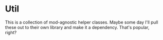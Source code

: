# Util

This is a collection of mod-agnostic helper classes.
Maybe some day I'll pull these out to their own library and make it a dependency. That's popular, right?
